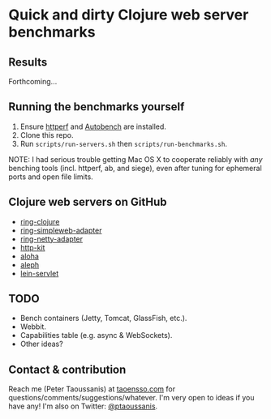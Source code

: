 # Quick and dirty Clojure web server benchmarks

## Results

Forthcoming...

## Running the benchmarks yourself
  1. Ensure [httperf](http://www.hpl.hp.com/research/linux/httperf/) and [Autobench](http://www.xenoclast.org/autobench/) are installed.
  2. Clone this repo.
  2. Run `scripts/run-servers.sh` then `scripts/run-benchmarks.sh`.

NOTE: I had serious trouble getting Mac OS X to cooperate reliably with _any_ benching tools (incl. httperf, ab, and siege), even after tuning for ephemeral ports and open file limits.

## Clojure web servers on GitHub
  * [ring-clojure](https://github.com/ring-clojure/ring)
  * [ring-simpleweb-adapter](https://github.com/netmelody/ring-simpleweb-adapter)
  * [ring-netty-adapter](https://github.com/shenfeng/async-ring-adapter)
  * [http-kit](https://github.com/shenfeng/http-kit)
  * [aloha](https://github.com/ztellman/aloha)
  * [aleph](https://github.com/ztellman/aleph)
  * [lein-servlet](https://github.com/kumarshantanu/lein-servlet)

## TODO
  * Bench containers (Jetty, Tomcat, GlassFish, etc.).
  * Webbit.
  * Capabilities table (e.g. async & WebSockets).
  * Other ideas?

## Contact & contribution

Reach me (Peter Taoussanis) at [taoensso.com](https://www.taoensso.com) for questions/comments/suggestions/whatever. I'm very open to ideas if you have any! I'm also on Twitter: [@ptaoussanis](https://twitter.com/#!/ptaoussanis).
